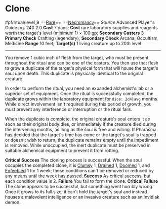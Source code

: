 # Clone
#pf/ritual/level_9
==[Rare](../../../Traits/Rare.md)== ==[Necromancy](../../../Traits/Necromancy.md)==
*Source* Advanced Player's Guide pg. 240 2.0
**Cast** 7 days; **Cost** rare laboratory supplies and reagents worth the target's level (minimum 1) × 100 gp; **Secondary Casters** 3
**Primary Check** Crafting (legendary); **Secondary Check** Arcana, Occultism, Medicine
**Range** 10 feet; **Target(s)** 1 living creature up to 20th level

---
You remove 1 cubic inch of flesh from the target, who must be present throughout the ritual and can be one of the casters. You then use that flesh to grow a duplicate of the target's physical form that will house the target's soul upon death. This duplicate is physically identical to the original creature.

In order to perform the ritual, you need an expanded alchemist's lab or a superior set of equipment. Once the ritual is successfully completed, the duplicate grows within the laboratory equipment for `dice: 2d4|avg` months. While direct involvement isn't required during this period of growth, you must prevent any interference or interruption or the ritual fails.

When the duplicate is complete, the original creature's soul enters it as soon as their original body dies, or immediately if the creature died during the intervening months, as long as the soul is free and willing. If Pharasma has decided that the target's time has come or the target's soul is trapped or doesn't wish to return, the duplicate remains empty until the impediment is removed. While unoccupied, the inert duplicate must be preserved in suitable alchemical equipment to prevent it from rotting.

**Critical Success** The cloning process is successful. When the soul occupies the completed clone, it is [Clumsy](../../../Conditions/Clumsy.md) 1, [Drained](../../../Conditions/Drained.md) 1, [Doomed](../../../Conditions/Doomed.md) 1, and [Enfeebled](../../../Conditions/Enfeebled.md) 1 for 1 week; these conditions can't be removed or reduced by any means until the week has passed.
**Success** As critical success, but each condition value is 2.
**Failure** You fail to form the clone.
**Critical Failure** The clone appears to be successful, but something went horribly wrong. Once it grows to its full size, it can't hold the target's soul and instead houses a malevolent intelligence or an invasive creature such as an invidiak demon.